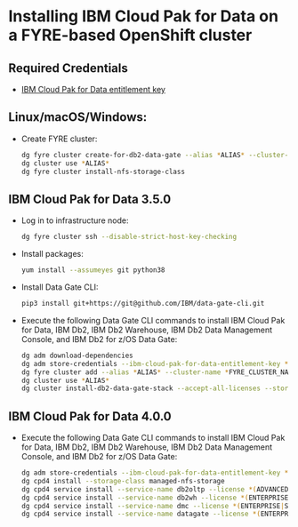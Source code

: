 # Installing IBM Cloud Pak for Data on a FYRE-based OpenShift cluster

## Required Credentials

- [IBM Cloud Pak for Data entitlement key](https://myibm.ibm.com/products-services/containerlibrary)

## Linux/macOS/Windows:

- Create FYRE cluster:

  ```bash
  dg fyre cluster create-for-db2-data-gate --alias *ALIAS* --cluster-name *FYRE_CLUSTER_NAME* --ssh-key "$(cat ~/.ssh/id_rsa.pub)"
  dg cluster use *ALIAS*
  dg fyre cluster install-nfs-storage-class
  ```

## IBM Cloud Pak for Data 3.5.0

- Log in to infrastructure node:

  ```bash
  dg fyre cluster ssh --disable-strict-host-key-checking
  ```

- Install packages:

  ```bash
  yum install --assumeyes git python38
  ```

- Install Data Gate CLI:

  ```bash
  pip3 install git+https://git@github.com/IBM/data-gate-cli.git
  ```

- Execute the following Data Gate CLI commands to install IBM Cloud Pak for Data, IBM Db2, IBM Db2 Warehouse, IBM Db2 Data Management Console, and IBM Db2 for z/OS Data Gate:

  ```bash
  dg adm download-dependencies
  dg adm store-credentials --ibm-cloud-pak-for-data-entitlement-key *IBM_CLOUD_PAK_FOR_DATA_ENTITLEMENT_KEY*
  dg fyre cluster add --alias *ALIAS* --cluster-name *FYRE_CLUSTER_NAME* --password *KUBEADMIN_PASSWORD*
  dg cluster use *ALIAS*
  dg cluster install-db2-data-gate-stack --accept-all-licenses --storage-class managed-nfs-storage
  ```

## IBM Cloud Pak for Data 4.0.0

- Execute the following Data Gate CLI commands to install IBM Cloud Pak for Data, IBM Db2, IBM Db2 Warehouse, IBM Db2 Data Management Console, and IBM Db2 for z/OS Data Gate:

  ```bash
  dg adm store-credentials --ibm-cloud-pak-for-data-entitlement-key *IBM_CLOUD_PAK_FOR_DATA_ENTITLEMENT_KEY*
  dg cpd4 install --storage-class managed-nfs-storage
  dg cpd4 service install --service-name db2oltp --license *(ADVANCED|COMMUNITY|STANDARD)*
  dg cpd4 service install --service-name db2wh --license *(ENTERPRISE|STANDARD)*
  dg cpd4 service install --service-name dmc --license *(ENTERPRISE|STANDARD)*
  dg cpd4 service install --service-name datagate --license *(ENTERPRISE|STANDARD)*
  ```
